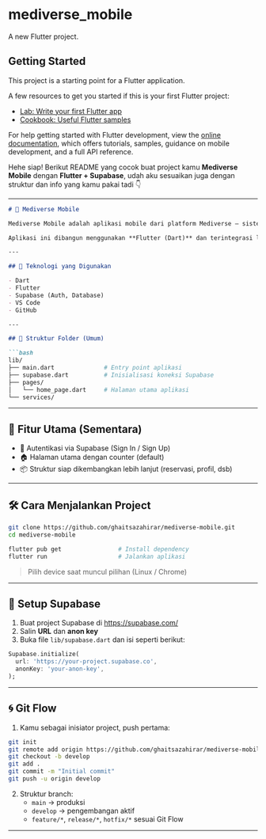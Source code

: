 # mediverse_mobile

A new Flutter project.

## Getting Started

This project is a starting point for a Flutter application.

A few resources to get you started if this is your first Flutter project:

- [Lab: Write your first Flutter app](https://docs.flutter.dev/get-started/codelab)
- [Cookbook: Useful Flutter samples](https://docs.flutter.dev/cookbook)

For help getting started with Flutter development, view the
[online documentation](https://docs.flutter.dev/), which offers tutorials,
samples, guidance on mobile development, and a full API reference.

Hehe siap! Berikut README yang cocok buat project kamu **Mediverse Mobile** dengan **Flutter + Supabase**, udah aku sesuaikan juga dengan struktur dan info yang kamu pakai tadi 👇

---

```markdown
# 📱 Mediverse Mobile

Mediverse Mobile adalah aplikasi mobile dari platform Mediverse — sistem reservasi medis online yang menghubungkan pasien, dokter, dan fasilitas kesehatan dalam satu ekosistem digital.

Aplikasi ini dibangun menggunakan **Flutter (Dart)** dan terintegrasi langsung dengan backend Supabase untuk autentikasi dan pengelolaan data.

---

## 🚀 Teknologi yang Digunakan

- Dart
- Flutter
- Supabase (Auth, Database)
- VS Code
- GitHub

---

## 📁 Struktur Folder (Umum)

```bash
lib/
├── main.dart              # Entry point aplikasi
├── supabase.dart          # Inisialisasi koneksi Supabase
├── pages/
│   └── home_page.dart     # Halaman utama aplikasi
└── services/
```

---

## 🧠 Fitur Utama (Sementara)

- 🔐 Autentikasi via Supabase (Sign In / Sign Up)
- 🏠 Halaman utama dengan counter (default)
- 📦 Struktur siap dikembangkan lebih lanjut (reservasi, profil, dsb)

---

## 🛠️ Cara Menjalankan Project

```bash
git clone https://github.com/ghaitsazahirar/mediverse-mobile.git
cd mediverse-mobile

flutter pub get                # Install dependency
flutter run                    # Jalankan aplikasi
```

> Pilih device saat muncul pilihan (Linux / Chrome)

---

## 🔑 Setup Supabase

1. Buat project Supabase di https://supabase.com/
2. Salin **URL** dan **anon key**
3. Buka file `lib/supabase.dart` dan isi seperti berikut:

```dart
Supabase.initialize(
  url: 'https://your-project.supabase.co',
  anonKey: 'your-anon-key',
);
```

---

## 🌀 Git Flow

1. Kamu sebagai inisiator project, push pertama:
```bash
git init
git remote add origin https://github.com/ghaitsazahirar/mediverse-mobile.git
git checkout -b develop
git add .
git commit -m "Initial commit"
git push -u origin develop
```

2. Struktur branch:
   - `main` → produksi
   - `develop` → pengembangan aktif
   - `feature/*`, `release/*`, `hotfix/*` sesuai Git Flow

---
